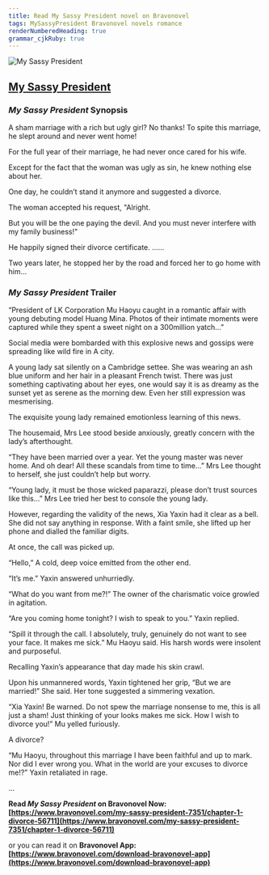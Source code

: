 ```yaml
---
title: Read My Sassy President novel on Bravonovel
tags: MySassyPresident Bravonovel novels romance
renderNumberedHeading: true
grammar_cjkRuby: true
---
```



![My Sassy President](https://qcdn.zhangzhongyun.com/novels/15894359063923.jpg)

## [My Sassy President](https://www.bravonovel.com/my-sassy-president-7351)

### *My Sassy President* Synopsis

A sham marriage with a rich but ugly girl? No thanks! To spite this marriage, he slept around and never went home!

For the full year of their marriage, he had never once cared for his wife.

Except for the fact that the woman was ugly as sin, he knew nothing else about her.

One day, he couldn’t stand it anymore and suggested a divorce.

The woman accepted his request, "Alright.

But you will be the one paying the devil. And you must never interfere with my family business!"

He happily signed their divorce certificate. ……

Two years later, he stopped her by the road and forced her to go home with him…

### *My Sassy President* Trailer

“President of LK Corporation Mu Haoyu caught in a romantic affair with young debuting model Huang Mina. Photos of their intimate moments were captured while they spent a sweet night on a 300million yatch…”

Social media were bombarded with this explosive news and gossips were spreading like wild fire in A city.

A young lady sat silently on a Cambridge settee. She was wearing an ash blue uniform and her hair in a pleasant French twist. There was just something captivating about her eyes, one would say it is as dreamy as the sunset yet as serene as the morning dew. Even her still expression was mesmerising.

The exquisite young lady remained emotionless learning of this news.

The housemaid, Mrs Lee stood beside anxiously, greatly concern with the lady’s afterthought.

“They have been married over a year. Yet the young master was never home. And oh dear! All these scandals from time to time…” Mrs Lee thought to herself, she just couldn’t help but worry.

“Young lady, it must be those wicked paparazzi, please don’t trust sources like this…” Mrs Lee tried her best to console the young lady.

However, regarding the validity of the news, Xia Yaxin had it clear as a bell. She did not say anything in response. With a faint smile, she lifted up her phone and dialled the familiar digits.

At once, the call was picked up.

“Hello,” A cold, deep voice emitted from the other end.

“It’s me.” Yaxin answered unhurriedly.

“What do you want from me?!” The owner of the charismatic voice growled in agitation.

“Are you coming home tonight? I wish to speak to you.” Yaxin replied.

“Spill it through the call. I absolutely, truly, genuinely do not want to see your face. It makes me sick.” Mu Haoyu said. His harsh words were insolent and purposeful.

Recalling Yaxin’s appearance that day made his skin crawl.

Upon his unmannered words, Yaxin tightened her grip, “But we are married!” She said. Her tone suggested a simmering vexation.

“Xia Yaxin! Be warned. Do not spew the marriage nonsense to me, this is all just a sham! Just thinking of your looks makes me sick. How I wish to divorce you!” Mu yelled furiously.

A divorce?

“Mu Haoyu, throughout this marriage I have been faithful and up to mark. Nor did I ever wrong you. What in the world are your excuses to divorce me!?” Yaxin retaliated in rage.

…

**Read *My Sassy President* on Bravonovel Now: [https://www.bravonovel.com/my-sassy-president-7351/chapter-1-divorce-56711](https://www.bravonovel.com/my-sassy-president-7351/chapter-1-divorce-56711)**

or you can read it on **Bravonovel App: [https://www.bravonovel.com/download-bravonovel-app](https://www.bravonovel.com/download-bravonovel-app)**